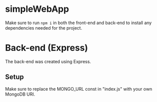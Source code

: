 # simpleWebApp

Make sure to run `npm i` in both the front-end and back-end to install any dependencies needed for the project.

# Back-end (Express)

The back-end was created using Express.

## Setup

Make sure to replace the MONGO_URL const in "index.js" with your own MongoDB URI.


